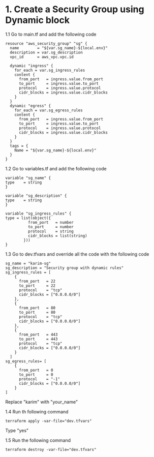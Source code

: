 # 1. Create a Security Group using Dynamic block

1.1 Go to main.tf and add the following code
```
resource "aws_security_group" "sg" {
  name        = "${var.sg_name}-${local.env}"
  description = var.sg_description
  vpc_id      = aws_vpc.vpc.id

  dynamic "ingress" {
    for_each = var.sg_ingress_rules
    content {
      from_port   = ingress.value.from_port
      to_port     = ingress.value.to_port
      protocol    = ingress.value.protocol
      cidr_blocks = ingress.value.cidr_blocks
    }
  }
  dynamic "egress" {
    for_each = var.sg_egress_rules
    content {
      from_port   = ingress.value.from_port
      to_port     = ingress.value.to_port
      protocol    = ingress.value.protocol
      cidr_blocks = ingress.value.cidr_blocks
    }
  }
  tags = {
    Name = "${var.sg_name}-${local.env}"
  }
}
```

1.2 Go to variables.tf and add the following code
```
variable "sg_name" {
type    = string
}

variable "sg_description" {
type    = string
}

variable "sg_ingress_rules" {
type = list(object({
          from_port   = number
          to_port     = number
          protocol    = string
          cidr_blocks = list(string)
        }))
}
```

1.3 Go to dev.tfvars and override all the code with the following code
```
sg_name = "karim-sg"
sg_description = "Security group with dynamic rules"
sg_ingress_rules = [
    {
      from_port   = 22
      to_port     = 22
      protocol    = "tcp"
      cidr_blocks = ["0.0.0.0/0"]
    },
    {
      from_port   = 80
      to_port     = 80
      protocol    = "tcp"
      cidr_blocks = ["0.0.0.0/0"]
    },
    {
      from_port   = 443
      to_port     = 443
      protocol    = "tcp"
      cidr_blocks = ["0.0.0.0/0"]
    }
  ]
sg_egress_rules= [
    {
      from_port   = 0
      to_port     = 0
      protocol    = "-1"
      cidr_blocks = ["0.0.0.0/0"]
    }
]
```
Replace "karim" with "your_name"

1.4 Run th following command
```
terraform apply -var-file="dev.tfvars"
```
Type "yes"

1.5 Run the following command
```
terraform destroy -var-file="dev.tfvars"
```